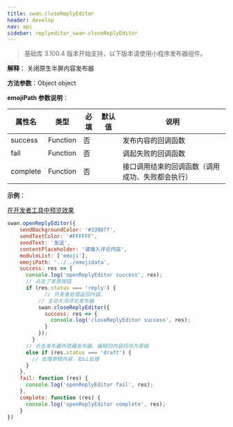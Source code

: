 ```yaml
---
title: swan.closeReplyEditor
header: develop
nav: api
sidebar: replyeditor_swan-closeReplyEditor
---
```

 

 

> 基础库 3.100.4 版本开始支持，以下版本请使用小程序发布器组件。

**解释**： 关闭原生半屏内容发布器

**方法参数**：Object object

**emojiPath 参数说明**：

|属性名 |类型  |必填 | 默认值 |说明|
|---- | ---- | ---- | ----|----|
|success  |  Function  | 否 | |发布内容的回调函数|
|fail  |  Function  | 否 | |调起失败的回调函数|
|complete  |  Function  | 否 | |接口调用结束的回调函数（调用成功、失败都会执行）|

**示例**：

<a href="swanide://fragment/60bcc47865b41b72a8e375455c11857b1566889666184" title="在开发者工具中预览效果" target="_self">在开发者工具中预览效果</a>

```js
swan.openReplyEditor({
    sendBackgroundColor: '#3388ff',
    sendTextColor: '#FFFFFF',
    sendText: '发送',
    contentPlaceholder: '请输入评论内容',
    moduleList: ['emoji'],
    emojiPath: '../../emojidata',
    success: res => {
      console.log('openReplyEditor success', res);
      // 点击了发表按钮
      if (res.status === 'reply') {
	      	// 开发者处理返回内容。
          // 主动关闭评论发布器
          swan.closeReplyEditor({
            success: res => {
              console.log('closeReplyEditor success', res);
            }
          });
	    }
      // 点击发布器外隐藏发布器，编辑的内容将存为草稿
      else if (res.status === 'draft') {
        // 处理草稿内容，如ui处理
      }
    },
    fail: function (res) {
      console.log('openReplyEditor fail', res);
    },
    complete: function (res) {
      console.log('openReplyEditor complete', res);
    }
})
```